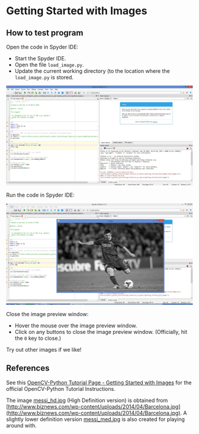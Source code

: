 # Getting Started with Images

## How to test program

Open the code in Spyder IDE:

- Start the Spyder IDE.
- Open the file `load_image.py`.
- Update the current working directory (to the location where the `load_image.py` is stored.

![screenshot_1_spyder.JPG](screenshot_1_spyder.JPG)

Run the code in Spyder IDE:

![screenshot_2_spyder_output.JPG](screenshot_2_spyder_output.JPG)

Close the image preview window:

- Hover the mouse over the image preview window.
- Click on any buttons to close the image preview window. (Officially, hit the `0` key to close.)

Try out other images if we like!

## References

See this [OpenCV-Python Tutorial Page - Getting Started with Images](http://opencv-python-tutroals.readthedocs.org/en/latest/py_tutorials/py_gui/py_image_display/py_image_display.html#display-image) for the official OpenCV-Python Tutorial Instructions.

The image [messi_hd.jpg](messi_hd.jpg) (High Definition version) is obtained from [http://www.biznews.com/wp-content/uploads/2014/04/Barcelona.jpg](http://www.biznews.com/wp-content/uploads/2014/04/Barcelona.jpg). A slightly lower definition version [messi_med.jpg](messi_med.jpg) is also created for playing around with.
